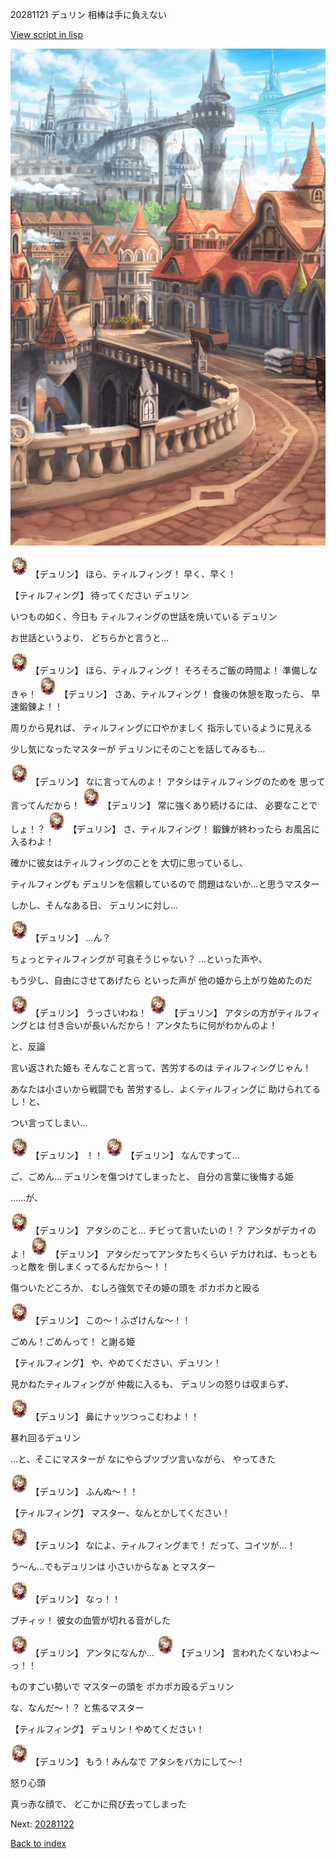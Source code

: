 20281121 デュリン 相棒は手に負えない

[View script in lisp](../scripts/20281121.txt)

![town.png](../images/backgrounds/town.png)

<img src="../images/units/202811.png" alt="202811.png" height="34"/>
【デュリン】
ほら、ティルフィング！
早く、早く！

【ティルフィング】
待ってください
デュリン

いつもの如く、今日も
ティルフィングの世話を焼いている
デュリン

お世話というより、
どちらかと言うと…

<img src="../images/units/202811.png" alt="202811.png" height="34"/>
【デュリン】
ほら、ティルフィング！
そろそろご飯の時間よ！
準備しなきゃ！

<img src="../images/units/202811.png" alt="202811.png" height="34"/>
【デュリン】
さあ、ティルフィング！
食後の休憩を取ったら、
早速鍛錬よ！！

周りから見れば、
ティルフィングに口やかましく
指示しているように見える

少し気になったマスターが
デュリンにそのことを話してみるも…

<img src="../images/units/202811.png" alt="202811.png" height="34"/>
【デュリン】
なに言ってんのよ！
アタシはティルフィングのためを
思って言ってんだから！

<img src="../images/units/202811.png" alt="202811.png" height="34"/>
【デュリン】
常に強くあり続けるには、
必要なことでしょ！？

<img src="../images/units/202811.png" alt="202811.png" height="34"/>
【デュリン】
さ、ティルフィング！
鍛錬が終わったら
お風呂に入るわよ！

確かに彼女はティルフィングのことを
大切に思っているし、

ティルフィングも
デュリンを信頼しているので
問題はないか…と思うマスター

しかし、そんなある日、
デュリンに対し…

<img src="../images/units/202811.png" alt="202811.png" height="34"/>
【デュリン】
…ん？

ちょっとティルフィングが
可哀そうじゃない？
…といった声や、

もう少し、自由にさせてあげたら
といった声が
他の姫から上がり始めたのだ

<img src="../images/units/202811.png" alt="202811.png" height="34"/>
【デュリン】
うっさいわね！

<img src="../images/units/202811.png" alt="202811.png" height="34"/>
【デュリン】
アタシの方がティルフィングとは
付き合いが長いんだから！
アンタたちに何がわかんのよ！

と、反論

言い返された姫も
そんなこと言って、苦労するのは
ティルフィングじゃん！

あなたは小さいから戦闘でも
苦労するし、よくティルフィングに
助けられてるし！と、

つい言ってしまい…

<img src="../images/units/202811.png" alt="202811.png" height="34"/>
【デュリン】
！！

<img src="../images/units/202811.png" alt="202811.png" height="34"/>
【デュリン】
なんですって…

ご、ごめん…
デュリンを傷つけてしまったと、
自分の言葉に後悔する姫

……が、

<img src="../images/units/202811.png" alt="202811.png" height="34"/>
【デュリン】
アタシのこと…
チビって言いたいの！？
アンタがデカイのよ！

<img src="../images/units/202811.png" alt="202811.png" height="34"/>
【デュリン】
アタシだってアンタたちくらい
デカければ、もっともっと敵を
倒しまくってるんだから～！！

傷ついたどころか、
むしろ強気でその姫の頭を
ポカポカと殴る

<img src="../images/units/202811.png" alt="202811.png" height="34"/>
【デュリン】
この～！ふざけんな～！！

ごめん！ごめんって！
と謝る姫

【ティルフィング】
や、やめてください、デュリン！

見かねたティルフィングが
仲裁に入るも、
デュリンの怒りは収まらず、

<img src="../images/units/202811.png" alt="202811.png" height="34"/>
【デュリン】
鼻にナッツつっこむわよ！！

暴れ回るデュリン

…と、そこにマスターが
なにやらブツブツ言いながら、
やってきた

<img src="../images/units/202811.png" alt="202811.png" height="34"/>
【デュリン】
ふんぬ～！！

【ティルフィング】
マスター、なんとかしてください！

<img src="../images/units/202811.png" alt="202811.png" height="34"/>
【デュリン】
なによ、ティルフィングまで！
だって、コイツが…！

う～ん…でもデュリンは
小さいからなぁ
とマスター

<img src="../images/units/202811.png" alt="202811.png" height="34"/>
【デュリン】
なっ！！

ブチィッ！
彼女の血管が切れる音がした

<img src="../images/units/202811.png" alt="202811.png" height="34"/>
【デュリン】
アンタになんか…

<img src="../images/units/202811.png" alt="202811.png" height="34"/>
【デュリン】
言われたくないわよ～っ！！

ものすごい勢いで
マスターの頭を
ポカポカ殴るデュリン

な、なんだ～！？
と焦るマスター

【ティルフィング】
デュリン！やめてください！

<img src="../images/units/202811.png" alt="202811.png" height="34"/>
【デュリン】
もう！みんなで
アタシをバカにして～！

怒り心頭

真っ赤な顔で、
どこかに飛び去ってしまった

Next: [20281122](20281122.md)

[Back to index](index.md)
